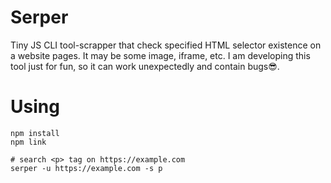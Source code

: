 # Serper

Tiny JS CLI tool-scrapper that check specified HTML selector existence on a website pages. It may be some image, iframe, etc.
I am developing this tool just for fun, so it can work unexpectedly and contain bugs😎.

# Using

```
npm install
npm link

# search <p> tag on https://example.com
serper -u https://example.com -s p
```
